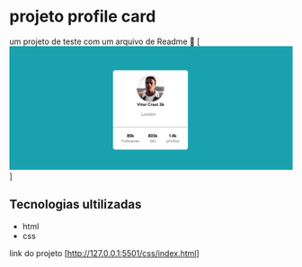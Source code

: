 # projeto profile card
um projeto de teste com um arquivo de Readme 🚀
[<img src="./src/img/Captura de tela 2024-07-27 225756.png" alt="profile carde">]
## Tecnologias ultilizadas
- html
- css

link do projeto
[<http://127.0.0.1:5501/css/index.html>]






